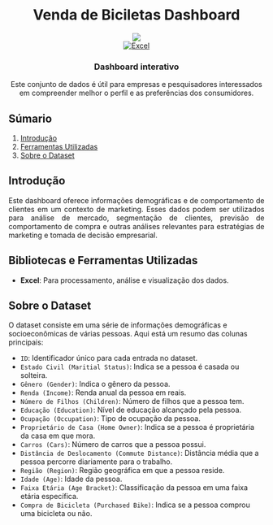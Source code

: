 <div align="center">
    <h1>Venda de Biciletas Dashboard </h1>
    
  <img src="https://github.com/marcos-anjos/Bike-Sales-Dashboard/assets/160321440/746c608d-0f86-4bbe-b855-3c95ebf57be3" />

  <div align="center">
        <a href="#"><img alt="Excel" src="https://img.shields.io/badge/Microsoft_Excel-217346?style=for-the-badge&logo=microsoft-excel&logoColor=white"></a>
    </div>

<h3>Dashboard interativo</h3>

  <p>Este conjunto de dados é útil para empresas e pesquisadores interessados em compreender melhor o perfil e as preferências dos consumidores.</p>
  
</div>

## <a name="table">Súmario</a>

1. [Introdução](#introdução)
2. [Ferramentas Utilizadas](#Ferramentas)
3. [Sobre o Dataset](#Dataset)

## <a name="introdução">Introdução</a>

<body>
    <p style="text-align: justify;">
       Este dashboard oferece informações demográficas e de 
                                comportamento de clientes em um contexto de marketing. Esses dados 
                                podem ser utilizados para análise de mercado, segmentação de clientes, 
                                previsão de comportamento de compra e outras análises relevantes para estratégias  
                                de marketing e tomada de decisão empresarial.
    </p>
</body>

## <a name="Ferramentas">Bibliotecas e Ferramentas Utilizadas</a>

- **Excel**: Para processamento, análise e visualização dos dados.

## <a name="Dataset">Sobre o Dataset</a>

O dataset consiste em uma série de informações demográficas e socioeconômicas de várias pessoas. Aqui está um resumo das colunas principais:

- `ID`: Identificador único para cada entrada no dataset.
- `Estado Civil (Maritial Status)`: Indica se a pessoa é casada ou solteira.
- `Gênero (Gender)`: Indica o gênero da pessoa.
- `Renda (Income)`: Renda anual da pessoa em reais.
- `Número de Filhos (Children)`: Número de filhos que a pessoa tem.
- `Educação (Education)`: Nível de educação alcançado pela pessoa.
- `Ocupação (Occupation)`: Tipo de ocupação da pessoa.
- `Proprietário de Casa (Home Owner)`: Indica se a pessoa é proprietária da casa em que mora.
- `Carros (Cars)`: Número de carros que a pessoa possui.
- `Distância de Deslocamento (Commute Distance)`: Distância média que a pessoa percorre diariamente para o trabalho.
- `Região (Region)`: Região geográfica em que a pessoa reside.
- `Idade (Age)`: Idade da pessoa.
- `Faixa Etária (Age Bracket)`: Classificação da pessoa em uma faixa etária específica.
- `Compra de Bicicleta (Purchased Bike)`: Indica se a pessoa comprou uma bicicleta ou não.



